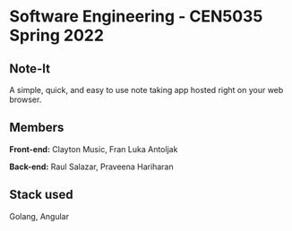 # Software Engineering - CEN5035 Spring 2022
## Note-It
A simple, quick, and easy to use note taking app hosted right on your web browser.

## Members
**Front-end:**  Clayton Music, Fran Luka Antoljak

**Back-end:** Raul Salazar, Praveena Hariharan

## Stack used
Golang, Angular
